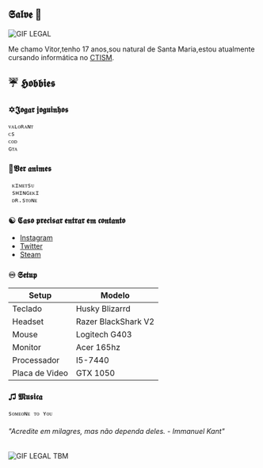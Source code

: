 ##  𝕾𝖆𝖑𝖛𝖊 💜

![GIF LEGAL](https://i.pinimg.com/originals/8f/1f/94/8f1f94f276216e4aab8e134a548ad0f1.gif)






Me chamo Vitor,tenho 17 anos,sou natural de Santa Maria,estou atualmente cursando informática no [CTISM](https://www.ufsm.br/unidades-universitarias/ctism/).

## ☔ 𝕳𝖔𝖇𝖇𝖎𝖊𝖘

### ✡𝕵𝖔𝖌𝖆𝖗 𝖏𝖔𝖌𝖚𝖎𝖓𝖍𝖔𝖘
 
	ᴠᴀʟᴏʀᴀɴᴛ
	ᴄs
	ᴄᴏᴅ
	ɢᴛᴀ
### 🔮𝖁𝖊𝖗 𝖆𝖓𝖎𝖒𝖊𝖘
	 ᴋɪᴍᴇᴛsᴜ
	 sʜɪɴɢᴇᴋɪ 
	 ᴅʀ.sᴛᴏɴᴇ				
### ☯ 𝕮𝖆𝖘𝖔 𝖕𝖗𝖊𝖈𝖎𝖘𝖆𝖗 𝖊𝖓𝖙𝖗𝖆𝖗 𝖊𝖒 𝖈𝖔𝖓𝖙𝖆𝖓𝖙𝖔 
* [Instagram](Instagram.com/vitor.pps)
* [Twitter](https://twitter.com/d9light_)
* [Steam](https://steamcommunity.com/id/d9light)	

### ♾ 𝕾𝖊𝖙𝖚𝖕 
  Setup                |Modelo
  ---------------------|---------------------   
 Teclado               |Husky Blizarrd       
 Headset               |Razer BlackShark V2    
 Mouse                 |Logitech G403        
 Monitor               |Acer 165hz             
 Processador           |I5-7440                
 Placa de Video        |GTX 1050            
   


### ♫ 𝕸𝖚𝖘𝖎𝖈𝖆
 	sᴏᴍᴇᴏɴᴇ ᴛᴏ ʏᴏᴜ

###### "Acredite em milagres, mas não dependa deles.   - Immanuel Kant" 

![GIF LEGAL TBM](https://i.pinimg.com/originals/c3/0b/99/c30b9938537a539e6e0d587648277e5f.gif)
